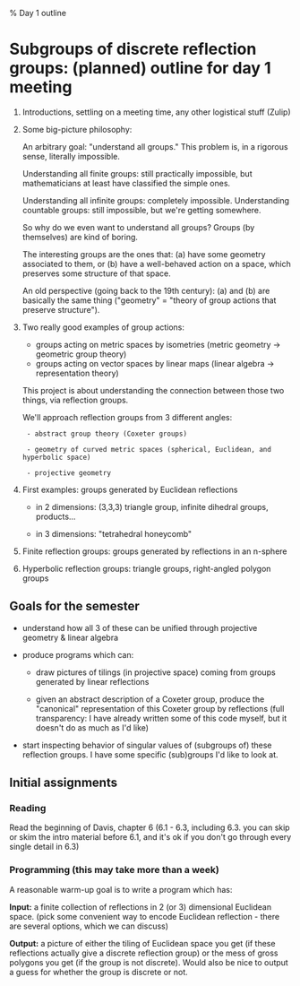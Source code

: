 % Day 1 outline

Subgroups of discrete reflection groups: (planned) outline for day 1 meeting
==================================================================

1. Introductions, settling on a meeting time, any other logistical stuff (Zulip)

2. Some big-picture philosophy:

	An arbitrary goal: "understand all groups." This problem is, in a rigorous sense, literally impossible.

	Understanding all finite groups: still practically impossible, but mathematicians at least have classified the simple ones.

	Understanding all infinite groups: completely impossible. Understanding countable groups: still impossible, but we're getting somewhere.

	So why do we even want to understand all groups? Groups (by themselves) are kind of boring.

	The interesting groups are the ones that:
	(a) have some geometry associated to them, or (b) have a well-behaved action on a space, which preserves some structure of that space.

	An old perspective (going back to the 19th century): (a) and (b) are basically the same thing ("geometry" = "theory of group actions that preserve structure").

3. Two really good examples of group actions:

	- groups acting on metric spaces by isometries (metric geometry -> geometric group theory)
	- groups acting on vector spaces by linear maps (linear algebra -> representation theory)

	This project is about understanding the connection between those two things, via reflection groups.

	We'll approach reflection groups from 3 different angles:

		- abstract group theory (Coxeter groups)

		- geometry of curved metric spaces (spherical, Euclidean, and hyperbolic space)

		- projective geometry

4. First examples: groups generated by Euclidean reflections

	- in 2 dimensions: (3,3,3) triangle group, infinite dihedral groups, products...

	- in 3 dimensions: "tetrahedral honeycomb"

5. Finite reflection groups: groups generated by reflections in an n-sphere

6. Hyperbolic reflection groups: triangle groups, right-angled polygon groups

Goals for the semester
----------------------
- understand how all 3 of these can be unified through projective geometry & linear algebra

- produce programs which can:

   - draw pictures of tilings (in projective space) coming from groups generated by linear reflections
   
   - given an abstract description of a Coxeter group, produce the "canonical" representation of this Coxeter group by reflections (full transparency: I have already written some of this code myself, but it doesn't do as much as I'd like)

- start inspecting behavior of singular values of (subgroups of) these reflection groups. I have some specific (sub)groups I'd like to look at.

Initial assignments
-------------------

### Reading
Read the beginning of Davis, chapter 6 (6.1 - 6.3, including 6.3. you can skip or skim the intro material before 6.1, and it's ok if you don't go through every single detail in 6.3)

### Programming (this may take more than a week)

A reasonable warm-up goal is to write a program which has:

**Input:** a finite collection of reflections in 2 (or 3) dimensional Euclidean space. (pick some convenient way to encode Euclidean reflection - there are several options, which we can discuss)

**Output:** a picture of either the tiling of Euclidean space you get (if these reflections actually give a discrete reflection group) or the mess of gross polygons you get (if the group is not discrete). Would also be nice to output a guess for whether the group is discrete or not.
